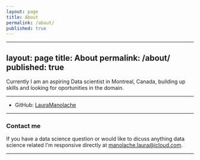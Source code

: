 ```yaml
---
layout: page
title: About
permalink: /about/
published: true
---
```

---
layout: page
title: About
permalink: /about/
published: true
---
Currently I am an aspiring Data scientist  in Montreal, Canada,  building up skills and looking for oportunities in the domain. 
    
*****
* GitHub: [LauraManolache](https://github.com/DanielaLaura)

*****

### Contact me

If you have a data science question or would like to dicuss anything data science related I'm responsive directly at [manolache.laura@icloud.com](mailto:manolache.laura@icloud.com).

*****
